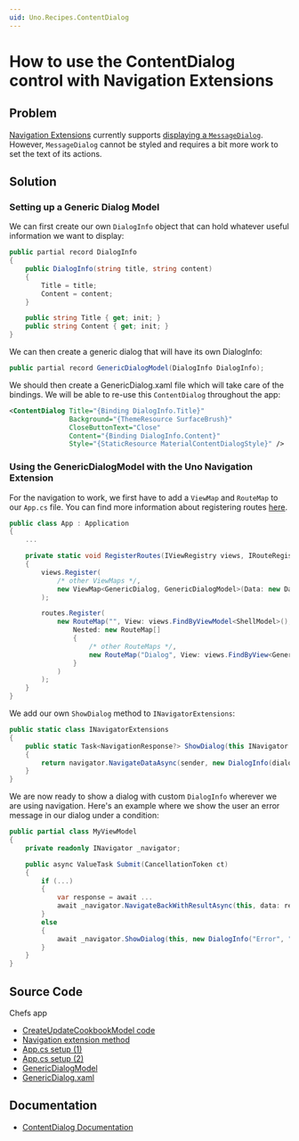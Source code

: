 ```yaml
---
uid: Uno.Recipes.ContentDialog
---
```


# How to use the ContentDialog control with Navigation Extensions

## Problem

[Navigation Extensions](xref:Uno.Extensions.Navigation.Overview) currently supports [displaying a `MessageDialog`](xref:Uno.Extensions.Navigation.HowToDisplayMessageDialog). However, `MessageDialog` cannot be styled and requires a bit more work to set the text of its actions.

## Solution

### Setting up a Generic Dialog Model

We can first create our own `DialogInfo` object that can hold whatever useful information we want to display:

```csharp
public partial record DialogInfo
{
    public DialogInfo(string title, string content)
    {
        Title = title;
        Content = content;
    }

    public string Title { get; init; }
    public string Content { get; init; }
}
```

We can then create a generic dialog that will have its own DialogInfo:

```csharp
public partial record GenericDialogModel(DialogInfo DialogInfo);
```

We should then create a GenericDialog.xaml file which will take care of the bindings. We will be able to re-use this `ContentDialog` throughout the app:

```xml
﻿<ContentDialog Title="{Binding DialogInfo.Title}"
               Background="{ThemeResource SurfaceBrush}"
               CloseButtonText="Close"
               Content="{Binding DialogInfo.Content}"
               Style="{StaticResource MaterialContentDialogStyle}" />
```

### Using the GenericDialogModel with the Uno Navigation Extension

For the navigation to work, we first have to add a `ViewMap` and `RouteMap` to our `App.cs` file. You can find more information about registering routes [here](xref:Uno.Extensions.Navigation.HowToNavigateBetweenPages).

```csharp
public class App : Application
{
    ...

    private static void RegisterRoutes(IViewRegistry views, IRouteRegistry routes)
    {
        views.Register(
            /* other ViewMaps */,
            new ViewMap<GenericDialog, GenericDialogModel>(Data: new DataMap<DialogInfo>())
        );

        routes.Register(
            new RouteMap("", View: views.FindByViewModel<ShellModel>(),
                Nested: new RouteMap[]
                {
                    /* other RouteMaps */,
                    new RouteMap("Dialog", View: views.FindByView<GenericDialog>())
                }
            )
        );
    }
}
```

We add our own `ShowDialog` method to `INavigatorExtensions`:

```csharp
public static class INavigatorExtensions
{
    public static Task<NavigationResponse?> ShowDialog(this INavigator navigator, object sender, DialogInfo dialogInfo, CancellationToken ct)
    {
        return navigator.NavigateDataAsync(sender, new DialogInfo(dialogInfo.Title, dialogInfo.Content), cancellation: ct);
    }
}
```

We are now ready to show a dialog with custom `DialogInfo` wherever we are using navigation. Here's an example where we show the user an error message in our dialog under a condition:

```csharp
public partial class MyViewModel
{
    private readonly INavigator _navigator;

    public async ValueTask Submit(CancellationToken ct)
    {
        if (...)
        {
            var response = await ...
            await _navigator.NavigateBackWithResultAsync(this, data: response);
        }
        else
        {
            await _navigator.ShowDialog(this, new DialogInfo("Error", "Please write a cookbook name and select one recipe."), ct);
        }
    }
}
```

## Source Code

Chefs app

- [CreateUpdateCookbookModel code](https://github.com/unoplatform/uno.chefs/blob/92105f64923058b9ace3897bbea17cdb3b354fe9/src/Chefs/Presentation/CreateUpdateCookbookModel.cs#L96)
- [Navigation extension method](https://github.com/unoplatform/uno.chefs/blob/92105f64923058b9ace3897bbea17cdb3b354fe9/src/Chefs/Presentation/Extensions/INavigatorExtensions.cs#L36-L39)
- [App.cs setup (1)](https://github.com/unoplatform/uno.chefs/blob/92105f64923058b9ace3897bbea17cdb3b354fe9/src/Chefs/App.cs#L113)
- [App.cs setup (2)](https://github.com/unoplatform/uno.chefs/blob/92105f64923058b9ace3897bbea17cdb3b354fe9/src/Chefs/App.cs#L177)
- [GenericDialogModel](https://github.com/unoplatform/uno.chefs/blob/92105f64923058b9ace3897bbea17cdb3b354fe9/src/Chefs/Presentation/GenericDialogModel.cs)
- [GenericDialog.xaml](https://github.com/unoplatform/uno.chefs/blob/92105f64923058b9ace3897bbea17cdb3b354fe9/src/Chefs/Views/Dialogs/GenericDialog.xaml)

## Documentation

- [ContentDialog Documentation](xref:Uno.Controls.ContentDialog)
